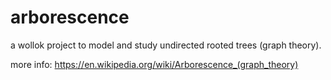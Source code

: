 # arborescence
a wollok project to model and study undirected rooted trees (graph theory).

more info: https://en.wikipedia.org/wiki/Arborescence_(graph_theory)
